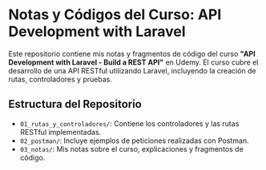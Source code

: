 # Notas y Códigos del Curso: API Development with Laravel

Este repositorio contiene mis notas y fragmentos de código del curso **"API Development with Laravel - Build a REST API"** en Udemy. El curso cubre el desarrollo de una API RESTful utilizando Laravel, incluyendo la creación de rutas, controladores y pruebas.

## Estructura del Repositorio

- `01_rutas_y_controladores/`: Contiene los controladores y las rutas RESTful implementadas.
- `02_postman/`: Incluye ejemplos de peticiones realizadas con Postman.
- `03_notas/`: Mis notas sobre el curso, explicaciones y fragmentos de código.
